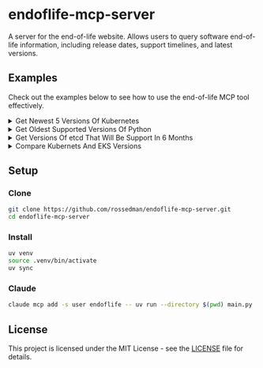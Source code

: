 # endoflife-mcp-server

A server for the end-of-life website. Allows users to query software end-of-life information, including release dates, support timelines, and latest versions.

## Examples

Check out the examples below to see how to use the end-of-life MCP tool effectively.

<details>
    <summary>Get Newest 5 Versions Of Kubernetes</summary>

    ```
    > Can you get the newest 5 version of the Kubernetes product in endoflife and make a markdown table of dates

    ⏺ Here's a markdown table of the 5 newest Kubernetes versions:

    | Version | Release Date | Latest Version | Latest Release Date | End of Life | Support Ends |
    |---------|--------------|----------------|---------------------|-------------|--------------|
    | 1.33    | 2025-04-23   | 1.33.2         | 2025-06-17          | 2026-06-28  | 2026-04-28   |
    | 1.32    | 2024-12-11   | 1.32.6         | 2025-06-17          | 2026-02-28  | 2025-12-28   |
    | 1.31    | 2024-08-13   | 1.31.10        | 2025-06-17          | 2025-10-28  | 2025-08-28   |
    | 1.30    | 2024-04-17   | 1.30.14        | 2025-06-17          | 2025-06-28  | 2025-04-28   |
    | 1.29    | 2023-12-13   | 1.29.15        | 2025-03-11          | 2025-02-28  | 2024-12-28   |

    Key observations:
    - No versions are marked as Long Term Support (LTS)
    - Each version is typically supported for about 14-16 months
    - Latest patch releases are consistently dated 2025-06-17 for the top 4 versions
    ```
</details>

<details>
    <summary>Get Oldest Supported Versions Of Python</summary>

    ```
    > Can you return the oldest versions of python that are still supported in endoflife

    ⏺ Here are the oldest Python versions that are still supported:

    | Version | Release Date | End of Life | Latest Version | Support Ends |
    |---------|--------------|-------------|----------------|--------------|
    | 3.8     | 2019-10-14   | 2024-10-07  | 3.8.20         | 2021-05-03   |
    | 3.9     | 2020-10-05   | 2025-10-31  | 3.9.23         | 2022-05-17   |
    | 3.10    | 2021-10-04   | 2026-10-31  | 3.10.18        | 2023-04-05   |
    | 3.11    | 2022-10-24   | 2027-10-31  | 3.11.13        | 2024-04-01   |

    Notes:
    - Python 3.8 is the oldest version still receiving updates (until October 2024)
    - None of these versions are marked as Long Term Support (LTS)
    - Support for older versions typically lasts around 5 years
    - Newer versions (3.9-3.11) are still receiving updates
    ```
</details>

<details>
    <summary>Get Versions Of etcd That Will Be Support In 6 Months</summary>

    ```
    > We only upgrade every 6 months, what version of etcd will still be supported in 6 months when we upgrade, check endoflife

    ⏺ In 6 months, you will have two supported etcd versions:

    1. etcd 3.5
        - Release Date: 2021-06-15
        - Latest Version: 3.5.21
        - Latest Release Date: 2025-03-27
        - Not End of Life
    2. etcd 3.6
        - Release Date: 2025-05-15
        - Latest Version: 3.6.2
        - Latest Release Date: 2025-07-10
        - Not End of Life

    Note: etcd 3.4 will reach its End of Life on 2025-05-15, so it won't be recommended for use after that date.

    Recommendation: Plan to upgrade to either version 3.5 or 3.6 when you do your upgrade in 6 months.
    ```
</details>

<details>
    <summary>Compare Kubernets And EKS Versions</summary>

    ```
    > From endoflife, compare kubernetes and amazon-eks to see what versions overlap with support and will be supported at the same time

    ⏺ Comparison of Kubernetes and Amazon EKS support cycles:

    Overlapping Supported Versions (as of 2025-07-15):
    1. 1.33:
        - Kubernetes: Supported until 2026-06-28
        - Amazon EKS: Supported until 2026-07-29 (with extended support until 2027-07-29)
    2. 1.32:
        - Kubernetes: Supported until 2026-02-28
        - Amazon EKS: Supported until 2026-03-23 (with extended support until 2027-03-23)
    3. 1.31:
        - Kubernetes: Supported until 2025-10-28
        - Amazon EKS: Supported until 2025-11-26 (with extended support until 2026-11-26)
    4. 1.30:
        - Kubernetes: Supported until 2025-06-28
        - Amazon EKS: Supported until 2025-07-23 (with extended support until 2026-07-23)

    Note: Amazon EKS typically provides extended support beyond the standard Kubernetes support cycle, giving users additional time to upgrade.
    ```
</details>

## Setup

### Clone

```bash
git clone https://github.com/rossedman/endoflife-mcp-server.git
cd endoflife-mcp-server
```

### Install

```bash
uv venv
source .venv/bin/activate
uv sync
```

### Claude

```bash
claude mcp add -s user endoflife -- uv run --directory $(pwd) main.py
```

## License

This project is licensed under the MIT License - see the [LICENSE](LICENSE) file for details.
